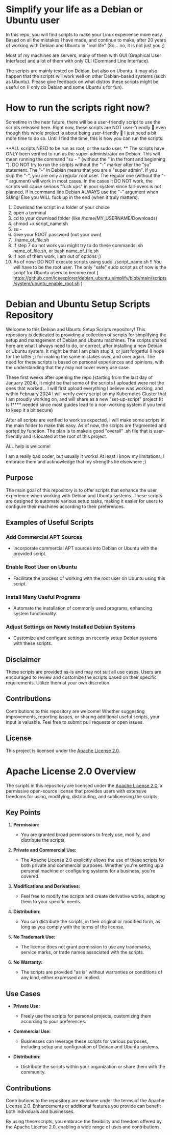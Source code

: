 # Simplify your life as a Debian or Ubuntu user
In this repo, you will find scripts to make your Linux experience more easy. Based on all the mistakes I have made, and continue to make, after 20 years of working with Debian and Ubuntu in "real life" (So... no, it is not just you ;)

Most of my machines are servers, many of them with GUI (Graphical User Interface) and a lot of them with only CLI (Command Line Interface).

The scripts are mainly tested on Debian, but also on Ubuntu. It may also happen that the scripts will work well on other Debian-based systems (such as Ubuntu). Please give feedback on what distros these scripts might be useful on (I only do Debian and some Ubuntu`s for fun).

# How to run the scripts right now?
Sometime in the near future, there will be a user-friendly script to use the scripts released here. Right now, these scripts are NOT user-friendly 🤭 even though this whole project is about being user-friendly 🤪 I just need a bit more time to do so. Until I find the time, this is how you can run the scripts:

**ALL scripts NEED to be run as root, or the sudo user. **
The scripts have ONLY been verified to run as the super-administrator on Debian. This will mean running the command "su - " (without the " in the front and beginning "). DO NOT try to run the scripts without the "-" marker after the "su" statement. The "-" in Debian means that you are a "super admin". If you skip the "-", you are only a regular root user. The regular one (without the "-" argument) will work in most cases. In the cases it DO NOT work, the scripts will cause serious "fuck ups" in your system since fail-overs is not planned. If in command line Debian ALWAYS use the "-" argument when SUing! Else you WILL fuck up in the end (when it truly matters).

1. Download the script in a folder of your choice
2. open a terminal
3. cd to your download folder (like /home/MY_USERNAME/Downloads)
4. chmod +x script_name.sh
5. su -
6. Give your ROOT password (not your own)
7. ./name_of_file.sh
8. If step 7 do not work you might try to do these commands: sh name_of_file.sh, or bash name_of_file.sh
9. If non of them work, I am out of options ;)
10. As of now: DO NOT execute scripts using sudo ./script_name.sh !! You will have to be the root user. The only "safe" sudo script as of now is the script for Ubuntu users to become root ( https://github.com/iceexplorer/debian_ubuntu_simplify/blob/main/scripts/system/ubuntu_enable_root.sh )
   
# Debian and Ubuntu Setup Scripts Repository

Welcome to this Debian and Ubuntu Setup Scripts repository! This repository is dedicated to providing a collection of scripts for simplifying the setup and management of Debian and Ubuntu machines. The scripts shared here are what I always need to do, or correct, after installing a new Debian or Ubuntu system. It might be that I am plain stupid, or just forgetful (I hope for the latter ;) for making the same mistakes over, and over again. The need for these scripts is based on personal experiences and opinions, with the understanding that they may not cover every use case.

These first weeks after opening the repo (starting from the last day of January 2024), it might be that some of the scripts I uploaded were not the ones that worked... I will first upload everything I believe was working, and within February 2024 I will verify every script on my Kubernetes Cluster that I am proudly working on, and will share as a new "set-up-script" project (It is f**** needed since most guides lead to a non-working system if you tend to keep it a bit secure)

After all scripts are verified to work as expected, I will make some scripts in the main folder to make this easy. As of now, the scripts are fragmented and sorted by function. The plan is to make a good "overall" .sh file that is user-friendly and is located at the root of this project.

ALL help is welcome! 

I am a really bad coder, but usually it works! At least I know my limitations, I embrace them and acknowledge that my strengths lie elsewhere ;)

## Purpose

The main goal of this repository is to offer scripts that enhance the user experience when working with Debian and Ubuntu systems. These scripts are designed to automate various setup tasks, making it easier for users to configure their machines according to their preferences.

## Examples of Useful Scripts

### Add Commercial APT Sources
- Incorporate commercial APT sources into Debian or Ubuntu with the provided script.

### Enable Root User on Ubuntu
- Facilitate the process of working with the root user on Ubuntu using this script.

### Install Many Useful Programs
- Automate the installation of commonly used programs, enhancing system functionality.

### Adjust Settings on Newly Installed Debian Systems
- Customize and configure settings on recently setup Debian systems with these scripts.

## Disclaimer

These scripts are provided as-is and may not suit all use cases. Users are encouraged to review and customize the scripts based on their specific requirements. Utilize them at your own discretion.

## Contributions

Contributions to this repository are welcome! Whether suggesting improvements, reporting issues, or sharing additional useful scripts, your input is valuable. Feel free to submit pull requests or open issues.

## License

This project is licensed under the [Apache License 2.0](LICENSE).

# Apache License 2.0 Overview

The scripts in this repository are licensed under the [Apache License 2.0](LICENSE), a permissive open-source license that provides users with extensive freedoms for using, modifying, distributing, and sublicensing the scripts.

## Key Points

1. **Permission:**
   - You are granted broad permissions to freely use, modify, and distribute the scripts.

2. **Private and Commercial Use:**
   - The Apache License 2.0 explicitly allows the use of these scripts for both private and commercial purposes. Whether you're setting up a personal machine or configuring systems for a business, you're covered.

3. **Modifications and Derivatives:**
   - Feel free to modify the scripts and create derivative works, adapting them to your specific needs.

4. **Distribution:**
   - You can distribute the scripts, in their original or modified form, as long as you comply with the terms of the license.

5. **No Trademark Use:**
   - The license does not grant permission to use any trademarks, service marks, or trade names associated with the scripts.

6. **No Warranty:**
   - The scripts are provided "as is" without warranties or conditions of any kind, either expressed or implied.

## Use Cases

- **Private Use:**
  - Freely use the scripts for personal projects, customizing them according to your preferences.

- **Commercial Use:**
  - Businesses can leverage these scripts for various purposes, including setup and configuration of Debian and Ubuntu systems.

- **Distribution:**
  - Distribute the scripts within your organization or share them with the community.

## Contributions

Contributions to the repository are welcome under the terms of the Apache License 2.0. Enhancements or additional features you provide can benefit both individuals and businesses.

By using these scripts, you embrace the flexibility and freedom offered by the Apache License 2.0, enabling a wide range of uses and contributions.


